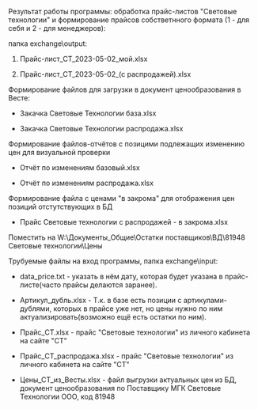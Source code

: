 Результат работы программы: обработка прайс-листов "Световые технологии" и формирование прайсов собстветнного формата (1 - для себя и 2 - для менеджеров):

папка exchange\output:

1. Прайс-лист_СТ_2023-05-02_мой.xlsx

2. Прайс-лист_СТ_2023-05-02_(с распродажей).xlsx

Формирование файлов для загрузки в документ ценообразования в Весте:

- Закачка Световые Технологии база.xlsx

- Закачка Световые Технологии распродажа.xlsx

Формирование файлов-отчётов с позицими подлежащих изменению цен для визуальной проверки

- Oтчёт по изменениям базовый.xlsx

- Oтчёт по изменениям распродажа.xlsx

Формирование файла с ценами "в закрома" для отображения цен позиций отстутствующих в БД
- Прайс Световые технологии с распродажей - в закрома.xlsx

Поместить на W:\Документы_Общие\Остатки поставщиков\ВД\81948 Световые технологии\Цены

Трубуемые файлы на вход программы, папка exchange\input:

- data_price.txt - указать в нём дату, которая будет указана в прайс-листе(часто прайсы делаются заранее).

- Артикул_дубль.xlsx - Т.к. в базе есть позиции с артикулами-дублями, которых в прайсе уже нет, 
но цены нужно по ним актуализировать(возможно ещё есть остатки по ним).

- Прайс_CТ.xlsx - прайс "Световые технологии" из личного кабинета на сайте "СТ"

- Прайс_CТ_распродажа.xlsx - прайс "Световые технологии" из личного кабинета на сайте "СТ"

- Цены_СТ_из_Весты.xlsx - файл выгрузки актуальных цен из БД, документ ценообразования по Поставщику МГК Световые Технологии ООО, код 81948
